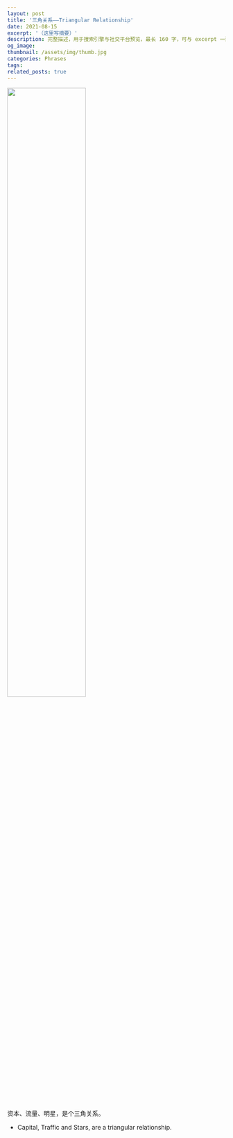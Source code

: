 ```yaml
---
layout: post
title: '三角关系——Triangular Relationship'
date: 2021-08-15
excerpt: '（这里写摘要）'
description: 完整描述，用于搜索引擎与社交平台预览，最长 160 字，可与 excerpt 一致
og_image: 
thumbnail: /assets/img/thumb.jpg
categories: Phrases
tags: 
related_posts: true
---
```


<img src="{{ '/assets/img/blog/xxxxxxxx' | relative_url }}" style="width:60%;">

资本、流量、明星，是个三角关系。

- Capital, Traffic and Stars, are a triangular relationship.